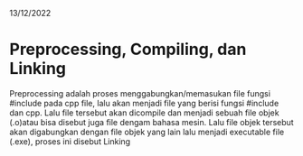 13/12/2022
# Preprocessing, Compiling, dan Linking
Preprocessing adalah proses menggabungkan/memasukan file fungsi #include pada cpp file, lalu akan menjadi file yang berisi fungsi #include dan cpp. Lalu file tersebut akan dicompile dan menjadi sebuah file objek (.o)atau bisa disebut juga file dengam bahasa mesin. Lalu file objek tersebut akan digabungkan dengan file objek yang lain lalu menjadi executable file (.exe), proses ini disebut Linking
